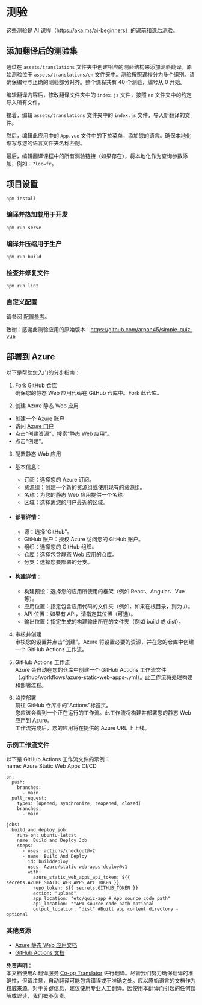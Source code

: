 <!--
CO_OP_TRANSLATOR_METADATA:
{
  "original_hash": "d699cf8509f74baa5b0b838de5cf0662",
  "translation_date": "2025-08-24T20:43:21+00:00",
  "source_file": "etc/quiz-app/README.md",
  "language_code": "zh"
}
-->
# 测验

这些测验是 AI 课程（https://aka.ms/ai-beginners）的课前和课后测验。

## 添加翻译后的测验集

通过在 `assets/translations` 文件夹中创建相应的测验结构来添加测验翻译。原始测验位于 `assets/translations/en` 文件夹中。测验按照课程分为多个组别。请确保编号与正确的测验部分对齐。整个课程共有 40 个测验，编号从 0 开始。

编辑翻译内容后，修改翻译文件夹中的 `index.js` 文件，按照 `en` 文件夹中的约定导入所有文件。

接着，编辑 `assets/translations` 文件夹中的 `index.js` 文件，导入新翻译的文件。

然后，编辑此应用中的 `App.vue` 文件中的下拉菜单，添加您的语言。确保本地化缩写与您的语言文件夹名称匹配。

最后，编辑翻译课程中的所有测验链接（如果存在），将本地化作为查询参数添加，例如：`?loc=fr`。

## 项目设置

```
npm install
```

### 编译并热加载用于开发

```
npm run serve
```

### 编译并压缩用于生产

```
npm run build
```

### 检查并修复文件

```
npm run lint
```

### 自定义配置

请参阅 [配置参考](https://cli.vuejs.org/config/)。

致谢：感谢此测验应用的原始版本：https://github.com/arpan45/simple-quiz-vue

## 部署到 Azure

以下是帮助您入门的分步指南：

1. Fork GitHub 仓库  
确保您的静态 Web 应用代码在 GitHub 仓库中。Fork 此仓库。

2. 创建 Azure 静态 Web 应用  
- 创建一个 [Azure 账户](http://azure.microsoft.com)  
- 访问 [Azure 门户](https://portal.azure.com)  
- 点击“创建资源”，搜索“静态 Web 应用”。  
- 点击“创建”。

3. 配置静态 Web 应用  
- 基本信息：  
  - 订阅：选择您的 Azure 订阅。  
  - 资源组：创建一个新的资源组或使用现有的资源组。  
  - 名称：为您的静态 Web 应用提供一个名称。  
  - 区域：选择离您的用户最近的区域。

- #### 部署详情：  
  - 源：选择“GitHub”。  
  - GitHub 账户：授权 Azure 访问您的 GitHub 账户。  
  - 组织：选择您的 GitHub 组织。  
  - 仓库：选择包含静态 Web 应用的仓库。  
  - 分支：选择您要部署的分支。

- #### 构建详情：  
  - 构建预设：选择您的应用所使用的框架（例如 React、Angular、Vue 等）。  
  - 应用位置：指定包含应用代码的文件夹（例如，如果在根目录，则为 /）。  
  - API 位置：如果有 API，请指定其位置（可选）。  
  - 输出位置：指定生成的构建输出所在的文件夹（例如 build 或 dist）。

4. 审核并创建  
审核您的设置并点击“创建”。Azure 将设置必要的资源，并在您的仓库中创建一个 GitHub Actions 工作流。

5. GitHub Actions 工作流  
Azure 会自动在您的仓库中创建一个 GitHub Actions 工作流文件（.github/workflows/azure-static-web-apps-<name>.yml）。此工作流将处理构建和部署过程。

6. 监控部署  
前往 GitHub 仓库中的“Actions”标签页。  
您应该会看到一个正在运行的工作流。此工作流将构建并部署您的静态 Web 应用到 Azure。  
工作流完成后，您的应用将在提供的 Azure URL 上上线。

### 示例工作流文件

以下是 GitHub Actions 工作流文件的示例：  
name: Azure Static Web Apps CI/CD  
```
on:
  push:
    branches:
      - main
  pull_request:
    types: [opened, synchronize, reopened, closed]
    branches:
      - main

jobs:
  build_and_deploy_job:
    runs-on: ubuntu-latest
    name: Build and Deploy Job
    steps:
      - uses: actions/checkout@v2
      - name: Build And Deploy
        id: builddeploy
        uses: Azure/static-web-apps-deploy@v1
        with:
          azure_static_web_apps_api_token: ${{ secrets.AZURE_STATIC_WEB_APPS_API_TOKEN }}
          repo_token: ${{ secrets.GITHUB_TOKEN }}
          action: "upload"
          app_location: "etc/quiz-app # App source code path"
          api_location: ""API source code path optional
          output_location: "dist" #Built app content directory - optional
```

### 其他资源
- [Azure 静态 Web 应用文档](https://learn.microsoft.com/azure/static-web-apps/getting-started)  
- [GitHub Actions 文档](https://docs.github.com/actions/use-cases-and-examples/deploying/deploying-to-azure-static-web-app)  

**免责声明**：  
本文档使用AI翻译服务 [Co-op Translator](https://github.com/Azure/co-op-translator) 进行翻译。尽管我们努力确保翻译的准确性，但请注意，自动翻译可能包含错误或不准确之处。应以原始语言的文档作为权威来源。对于关键信息，建议使用专业人工翻译。因使用本翻译而引起的任何误解或误读，我们概不负责。